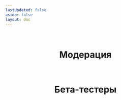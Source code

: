 ```yaml
---
lastUpdated: false
aside: false
layout: doc
---
```


<script setup>
  import {
    VPTeamPage,
    VPTeamPageTitle,
    VPTeamMembers
  } from 'vitepress/theme'

  const admins = [
    {
      avatar: 'https://cdn.discordapp.com/avatars/803639665960681502/6381244118e36a468dae42fbb0cf02ee.webp?size=1024',
      name: 'SawaDawa177_',
      title: 'Создатель',
      links: [
        { icon: 'github', link: 'https://github.com/notsawadawa177' },
        { icon: 'discord', link: 'https://discord.com/users/803639665960681502' }
      ]
    },
    {
      avatar: 'https://cdn.discordapp.com/avatars/508385398666297383/6f15fdd4d00b3efa48de4dc486753713?size=1024',
      name: 'GreatShow6102',
      title: 'Администратор, Редактор Вики',
      links: [
        { icon: 'github', link: 'https://github.com/VGSS6102/' },
        { icon: 'discord', link: 'https://discord.com/users/508385398666297383' }
      ]
    },
  ]

  const moderators = [
    {
      avatar: 'https://cdn.discordapp.com/avatars/733200455324401676/2633b9f1773259ec330f8b23072340de.webp?size=1024',
      name: 'Nub4ik1',
      title: 'Модератор',
      links: [
        { icon: 'discord', link: 'https://discord.com/users/733200455324401676' }
      ]
    },
    {
      avatar: 'https://cdn.discordapp.com/avatars/791373241549586443/455753fb239e4f6aa7bcd8a6e90a5eed.webp?size=1024',
      name: 'Mr_Frying',
      title: 'Модератор',
      links: [
        { icon: 'discord', link: 'https://discord.com/users/791373241549586443' }
      ]
    },
    {
      avatar: 'https://cdn.discordapp.com/avatars/648913024031129615/a2bdfd26b847fcce1227420419ba9a37.webp?size=1024',
      name: 'Inuki659',
      title: 'Модератор',
      links: [
        { icon: 'discord', link: 'https://discord.com/users/648913024031129615' }
      ]
    },
    {
      avatar: 'https://cdn.discordapp.com/avatars/780060596456390706/557bd0ee53cee65160c92cdc7d1af56c.webp?size=1024',
      name: 'qywyx',
      title: 'Хелпер',
      links: [
        { icon: 'discord', link: 'https://discord.com/users/780060596456390706' }
      ]
    },
  ]

  const beta_testers = [
    {
      avatar: 'https://cdn.discordapp.com/avatars/1025547812945006592/38eed200572baacacccd35cb4d9c6500.webp?size=1024',
      name: 'Gurman',
      title: 'Бета-тестер',
      links: [
        { icon: 'discord', link: 'https://discord.com/users/1025547812945006592' }
      ]
    },
    {
      avatar: 'https://cdn.discordapp.com/avatars/506820120694358036/304dd99ed01b8141ebade1394d5b8ee6.webp?size=1024',
      name: 'DVD314',
      title: 'Бета-тестер',
      links: [
        { icon: 'discord', link: 'https://discord.com/users/506820120694358036' }
      ]
    },
  ]
</script>

<VPTeamPage>
  <VPTeamPageTitle>
    <template #title> Администрация  </template>
  </VPTeamPageTitle>
  <VPTeamMembers size="medium" :members="admins" />
<br/>
<center>

# Модерация

</center>
<VPTeamMembers size="medium" :members="moderators" />
<br/>
<center>

# Бета-тестеры 
</center>
<VPTeamMembers size="small" :members="beta_testers" />
</VPTeamPage>




